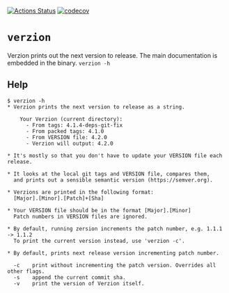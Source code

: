[![Actions Status](https://github.com/jsalinaspolo/verzion/workflows/Test/badge.svg)](https://github.com/jsalinaspolo/verzion/actions)
[![codecov](https://codecov.io/gh/jsalinaspolo/verzion/branch/main/graph/badge.svg)](https://codecov.io/gh/jsalinaspolo/verzion)


# `verzion`
Verzion prints out the next version to release.
The main documentation is embedded in the binary. `verzion -h`

## Help
```
$ verzion -h
* Verzion prints the next version to release as a string.

    Your Verzion (current directory):
      - From tags: 4.1.4-deps-git-fix
      - From packed tags: 4.1.0
      - From VERSION file: 4.2.0
      - Verzion will output: 4.2.0

* It's mostly so that you don't have to update your VERSION file each release.

* It looks at the local git tags and VERSION file, compares them,
  and prints out a sensible semantic version (https://semver.org).

* Verzions are printed in the following format:
  [Major].[Minor].[Patch]+[Sha]

* Your VERSION file should be in the format [Major].[Minor]
  Patch numbers in VERSION files are ignored.

* By default, running zersion increments the patch number, e.g. 1.1.1 -> 1.1.2
  To print the current version instead, use 'verzion -c'.

* By default, prints next release version incrementing patch number.

  -c	print without incrementing the patch version. Overrides all other flags.
  -s    append the current commit sha.
  -v	print the version of Verzion itself.
```
